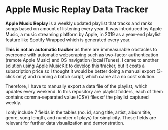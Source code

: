 # Apple Music Replay Data Tracker
**Apple Music Replay** is a weekly updated playlist that tracks and ranks songs based on amount of listening every year.
It was introduced by Apple Music, a music streaming platform by Apple, in 2019 as a year-end playlist feature like 
Spotify Wrapped which is generated every year.

**This is not an automatic tracker** as there are immeasurable obstacles to overcome with 
automatic webscraping such as two-factor authentication (remote Apple Music) and OS navigation (local iTunes). 
I came to another solution using Apple MusicKit to develop this tracker, but it costs a subscription price so I thought 
it would be better doing a manual export (3-click only) and running a batch script, which came at a no cost solution.

Therefore, I have to manually export a data file of the playlist, which updates every weekend. In this repository are
playlist folders, each of them contains comma-separated value (CSV) files of the playlist captured weekly.

I only include 7 fields in the tables (no. id, song title, artist, album title, genre, song length, and number of plays) for simplicity.
These fields are relevant for further data visualization and demonstration.